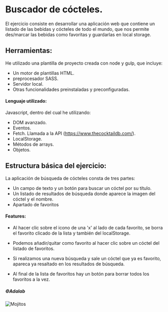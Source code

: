 # Buscador de cócteles.

El ejercicio consiste en desarrollar una aplicación web que contiene un listado de las bebidas y cócteles de todo el mundo, que nos permite des/marcar las bebidas como favoritas y guardarlas en local storage.

## Herramientas:

He utilizado una plantilla de proyecto creada con node y gulp, que incluye:

- Un motor de plantillas HTML.
- preprocesador SASS.
- Servidor local.
- Otras funcionalidades preinstaladas y preconfiguradas.

#### Lenguaje utilizado:

Javascript, dentro del cual he utilizando:

- DOM avanzado.
- Eventos.
- Fetch. Llamada a la API (https://www.thecocktaildb.com/).
- LocalStorage.
- Métodos de arrays.
- Objetos.

## Estructura básica del ejercicio:

La aplicación de búsqueda de cócteles consta de tres partes:

- Un campo de texto y un botón para buscar un cóctel por su título.
- Un listado de resultados de búsqueda donde aparece la imagen del cóctel y el nombre.
- Apartado de favoritos

#### Features:

- Al hacer clic sobre el icono de una 'x' al lado de cada favorito, se borra el favorito clicado de la lista y también del localStorage.

- Podemos añadir/quitar como favorito al hacer clic sobre un cóctel del listado de favoritos.

- Si realizamos una nueva búsqueda y sale un cóctel que ya es favorito, apareca ya resaltado en los resultados de búsqueda.

- Al final de la lista de favoritos hay un botón para borrar todos los favoritos a la vez.

##### ©Adalab

![Mojitos](https://www.shutterstock.com/image-vector/cocktails-word-concept-flat-vector-260nw-1730830228.jpg)
